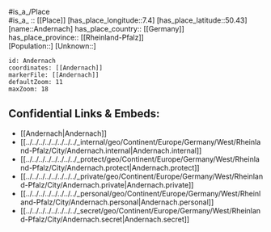 ﻿---
location: [50.43,7.4] 
mapzoom: [7,12] 
mapmarker: city 
type: City
tags:
- geo/City


SpocWebEntityId: 28820
isDeleted: false
confidential: public

---
#is_a_/Place  
#is_a_ :: [[Place]] 
[has_place_longitude::7.4] 
[has_place_latitude::50.43] 
[name::Andernach] 
has_place_country:: [[Germany]]  
has_place_province:: [[Rheinland-Pfalz]]  
[Population::] 
[Unknown::] 


```leaflet
id: Andernach
coordinates: [[Andernach]] 
markerFile: [[Andernach]] 
defaultZoom: 11 
maxZoom: 18
```


## Confidential Links & Embeds: 
- [[Andernach|Andernach]]  
- [[../../../../../../../../_internal/geo/Continent/Europe/Germany/West/Rheinland-Pfalz/City/Andernach.internal|Andernach.internal]] 
- [[../../../../../../../../_protect/geo/Continent/Europe/Germany/West/Rheinland-Pfalz/City/Andernach.protect|Andernach.protect]] 
- [[../../../../../../../../_private/geo/Continent/Europe/Germany/West/Rheinland-Pfalz/City/Andernach.private|Andernach.private]] 
- [[../../../../../../../../_personal/geo/Continent/Europe/Germany/West/Rheinland-Pfalz/City/Andernach.personal|Andernach.personal]] 
- [[../../../../../../../../_secret/geo/Continent/Europe/Germany/West/Rheinland-Pfalz/City/Andernach.secret|Andernach.secret]] 
